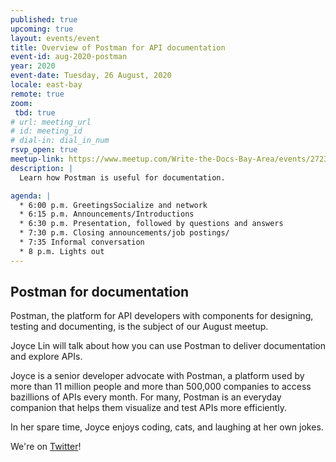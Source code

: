 ```yaml
---
published: true
upcoming: true
layout: events/event
title: Overview of Postman for API documentation
event-id: aug-2020-postman
year: 2020
event-date: Tuesday, 26 August, 2020
locale: east-bay
remote: true
zoom:
 tbd: true
# url: meeting_url
# id: meeting_id
# dial-in: dial_in_num
rsvp_open: true
meetup-link: https://www.meetup.com/Write-the-Docs-Bay-Area/events/272328816/
description: |
  Learn how Postman is useful for documentation.

agenda: |
  * 6:00 p.m. GreetingsSocialize and network
  * 6:15 p.m. Announcements/Introductions
  * 6:30 p.m. Presentation, followed by questions and answers
  * 7:30 p.m. Closing announcements/job postings/
  * 7:35 Informal conversation
  * 8 p.m. Lights out
---
```


## Postman for documentation

Postman, the platform for API developers with components for designing, testing and documenting, is the subject of our August meetup.

Joyce Lin will talk about how you can use Postman to deliver documentation and explore APIs.

Joyce is a senior developer advocate with Postman, a platform used by more than 11 million people and more than 500,000 companies to access bazillions of APIs every month. For many, Postman is an everyday companion that helps them visualize and test APIs more efficiently.

In her spare time, Joyce enjoys coding, cats, and laughing at her own jokes.

We're on [Twitter](https://twitter.com/WTD_SFBayArea)!
